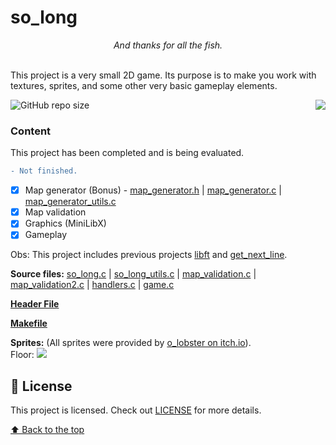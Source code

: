 # so_long
<p align="center"><i>And thanks for all the fish.</i></p><br/>
This project is a very small 2D game.
Its purpose is to make you work with textures, sprites,
and some other very basic gameplay elements.</p>

<img src="https://game.42sp.org.br/static/assets/achievements/so_longn.png" align="right">

![GitHub repo size](https://img.shields.io/github/repo-size/iuricode/README-template?style=for-the-badge)

### Content
This project has been completed and is being evaluated.
```diff
- Not finished.
```
- [x] Map generator (Bonus) - [map_generator.h](libs/map_generator.h) | [map_generator.c](srcs/map_generator.c) | [map_generator_utils.c](srcs/map_generator_utils.c)
- [x] Map validation
- [x] Graphics (MiniLibX)
- [x] Gameplay

Obs: This project includes previous projects [libft](https://github.com/huedits/libft) and [get_next_line](https://github.com/huedits/get_next_line).

**Source files:** 
[so_long.c](srcs/so_long.c)
| [so_long_utils.c](srcs/so_long_utils.c)
| [map_validation.c](srcs/map_validation.c)
| [map_validation2.c](srcs/map_validation2.c)
| [handlers.c](srcs/handlers.c)
| [game.c](srcs/game.c)

**[Header File](libs/so_long.h)**

**[Makefile](Makefile)**

**Sprites:** (All sprites were provided by [o_lobster on itch.io](https://o-lobster.itch.io/simple-dungeon-crawler-16x16-pixel-pack)). \
Floor: <img src="srcs/sprites/floor.xpm">



## 📝 License

This project is licensed. Check out [LICENSE](LICENSE) for more details.

[⬆ Back to the top](#so_long)
